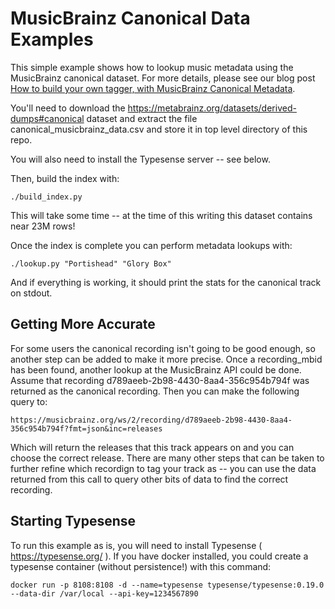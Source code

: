 MusicBrainz Canonical Data Examples
===================================

This simple example shows how to lookup music metadata using the MusicBrainz canonical dataset. For more details,
please see our blog post [How to build your own tagger, with MusicBrainz Canonical Metadata](https://blog.metabrainz.org/?p=10350).

You'll need to download the https://metabrainz.org/datasets/derived-dumps#canonical dataset and extract the
file canonical_musicbrainz_data.csv and store it in top level directory of this repo.

You will also need to install the Typesense server -- see below.

Then, build the index with:

```
./build_index.py
```

This will take some time -- at the time of this writing this dataset contains near 23M rows!

Once the index is complete you can perform metadata lookups with:

```
./lookup.py "Portishead" "Glory Box"
```

And if everything is working, it should print the stats for the canonical track on stdout.

Getting More Accurate
---------------------

For some users the canonical recording isn't going to be good enough, so another step can be added to make it more precise.
Once a recording_mbid has been found, another lookup at the MusicBrainz API could be done. Assume that recording
d789aeeb-2b98-4430-8aa4-356c954b794f was returned as the canonical recording. Then you can make the following query to:

```
https://musicbrainz.org/ws/2/recording/d789aeeb-2b98-4430-8aa4-356c954b794f?fmt=json&inc=releases
```

Which will return the releases that this track appears on and you can choose the correct release. There are many
other steps that can be taken to further refine which recordign to tag your track as -- you can use the data returned
from this call to query other bits of data to find the correct recording.


Starting Typesense
------------------

To run this example as is, you will need to install Typesense ( https://typesense.org/ ). If you have docker
installed, you could create a typesense container (without persistence!) with this command:

```
docker run -p 8108:8108 -d --name=typesense typesense/typesense:0.19.0 --data-dir /var/local --api-key=1234567890
```
